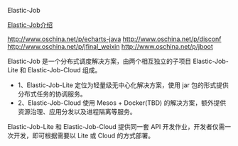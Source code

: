 Elastic-Job


[Elastic-Job介绍](http://www.oschina.net/p/elastic-job)  


http://www.oschina.net/p/echarts-java
http://www.oschina.net/p/disconf
http://www.oschina.net/p/jfinal_weixin
http://www.oschina.net/p/jboot


Elastic-Job 是一个分布式调度解决方案，由两个相互独立的子项目 Elastic-Job-Lite 和 Elastic-Job-Cloud 组成。  
- 1、Elastic-Job-Lite 定位为轻量级无中心化解决方案，使用 jar 包的形式提供分布式任务的协调服务。  
- 2、Elastic-Job-Cloud 使用 Mesos + Docker(TBD) 的解决方案，额外提供资源治理、应用分发以及进程隔离等服务。  

Elastic-Job-Lite 和 Elastic-Job-Cloud 提供同一套 API 开发作业，开发者仅需一次开发，即可根据需要以 Lite 或 Cloud 的方式部署。



